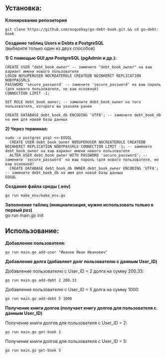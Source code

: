 ## **Установка:**

**Клонирование репозитория**
```
git clone https://github.com/asquebay/go-debt-book.git && cd go-debt-book
```

**Создание таблиц Users и Debts в PostgreSQL**\
(выберите только один из двух способов)

**1) С помощью GUI для PostgreSQL (pgAdmin и др.):**
```
CREATE USER "debt_book_owner" -- замените "debt_book_owner" на ваш вариант имени нового пользователя
LOGIN NOSUPERUSER NOCREATEROLE CREATEDB NOINHERIT REPLICATION NOBYPASSRLS
PASSWORD 'secure_password' -- замените 'secure_password' на ваш пароль (для нового пользователя, не ваш основной)
CONNECTION LIMIT -1;

SET ROLE debt_book_owner; -- замените debt_book_owner на того пользователя, которого вы указали ранее

CREATE DATABASE debt_book_db ENCODING 'UTF8'; -- замените debt_book_db на имя для новой базы данных
```

**2) Через терминал:**
```
sudo -u postgres psql <<-EOSQL
  CREATE USER debt_book_owner NOSUPERUSER NOCREATEROLE CREATEDB NOINHERIT REPLICATION NOBYPASSRLS CONNECTION LIMIT -1; -- замените debt_book_owner на ваш вариант имени нового пользователя
  ALTER USER debt_book_owner WITH PASSWORD 'secure_password'; -- замените 'secure_password' на ваш пароль (для нового пользователя, не ваш основной)
  CREATE DATABASE debt_book_db OWNER debt_book_owner ENCODING 'UTF8'; -- замените debt_book_db на имя для новой базы данных
EOSQL
```

**Создание файла среды (.env)**
```
go run make_env/make_env.go
```

**Заполнение таблиц (инициализация, нужно использовать только в первый раз)**\
go run main.go init

## **Использование:**

**Добавление пользователя:**
```
go run main.go add-user "Иванов Иван Иванович"
```

**Добавление долга (добавляет долг пользователю с данным User_ID)**

Добавление пользователю с User_ID = 2 долга на сумму 200.33:
```
go run main.go add-debt 2 200.33
```

Добавление пользователю с User_ID = 5 долга на сумму 1000:
```
go run main.go add-debt 5 1000
```

**Получение книги долгов (получает книгу долгов для пользователя с данным User_ID)**

Получение книги долгов для пользователя с User_ID = 2:
```
go run main.go get-book 2
```

Получение книги долгов для пользователя с User_ID = 5:
```
go run main.go get-book 5
```
